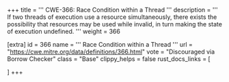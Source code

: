 +++
title = '''
CWE-366: Race Condition within a Thread
'''
description	= '''
If two threads of execution use a resource simultaneously, there exists the possibility that resources may be used while invalid, in turn making the state of execution undefined.
'''
weight = 366

[extra]
id = 366
name = '''
Race Condition within a Thread
'''
url = "https://cwe.mitre.org/data/definitions/366.html"
vote = "Discouraged via Borrow Checker"
class = "Base"
clippy_helps = false
rust_docs_links = [
	
]
+++
